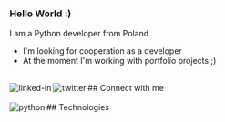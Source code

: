 ### Hello World :)
I am a Python developer from Poland 
- I'm looking for cooperation as a developer
- At the moment I'm working with portfolio projects ;)

<br>## Connect with me[<img align="left" alt="linked-in" src="https://img.shields.io/badge/linkedin-%230077B5.svg?&style=for-the-badge&logo=linkedin&logoColor=white" />](https://www.linkedin.com/in/piotr-rudyj-01a280199/)[<img align="left" alt="twitter" src="https://img.shields.io/badge/twitter-%231DA1F2.svg?&style=for-the-badge&logo=twitter&logoColor=white" />](https://twitter.com/PiotrRudyj)<br>
<br>## Technologies
<img align="left" alt="python" src="https://img.shields.io/badge/-PYTHON-orange?style=for-the-badge&logo=python" />
<br>

<!---
rudasso/rudasso is a ✨ special ✨ repository because its `README.md` (this file) appears on your GitHub profile.
You can click the Preview link to take a look at your changes.
--->
